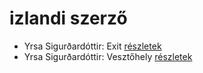 # izlandi szerző

- Yrsa Sigurðardóttir: Exit [részletek](_details/%7Bopf.creator%7D.md#id_1728)
- Yrsa Sigurðardóttir: Vesztőhely [részletek](_details/%7Bopf.creator%7D.md#id_1733)
